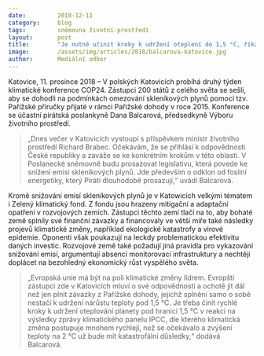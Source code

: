 ```yaml
---
date:         2018-12-11
category:     blog
tags:         sněmovna životní-prostředí
layout:       post
title:        "Je nutné učinit kroky k udržení oteplení do 1,5 °C, říká Pirátka Balcarová"
image:        /assets/img/articles/2018/balcarova-katovice.jpg
author:       Mediální odbor
---
```


Katovice, 11. prosince 2018 – V polských Katovicích probíhá druhý týden klimatické konference COP24. Zástupci 200 států z celého světa se sešli, aby se dohodli na podmínkách omezování skleníkových plynů pomocí tzv. Pařížské příručky přijaté v rámci Pařížské dohody v roce 2015. Konference se účastní pirátská poslankyně Dana Balcarová, předsedkyně Výboru životního prostředí.

> „Dnes večer v Katovicích vystoupí s příspěvkem ministr životního prostředí Richard Brabec. Očekávám, že se přihlásí k odpovědnosti České republiky a zaváže se ke konkrétním krokům v této oblasti. V Poslanecké sněmovně budu prosazovat legislativu, která povede ke snížení emisí skleníkových plynů. Jde především o odklon od fosilní energetiky, který Piráti dlouhodobě prosazují,“ uvádí Balcarová.

Kromě snižování emisí skleníkových plynů je v Katowicích velkými tématem i Zelený klimatický fond. Z fondu jsou hrazeny mitigační a adaptační opatření v rozvojových zemích. Zástupci těchto zemí tlačí na to, aby bohaté země splnily své finanční závazky a financovaly ve větší míře také následky projevů klimatické změny, například ekologické katastrofy a virové epidemie. Oponenti však poukazují na leckdy problematickou efektivitu daných investic. Rozvojové země také požadují jiná pravidla pro vykazování snižování emisí, argumentují absencí monitorovací infrastruktury a nechtějí doplácet na bezohledný ekonomický růst vyspělého světa.

> „Evropská unie má být na poli klimatické změny lídrem. Evropští zástupci zde v Katovicích mluví o své odpovědnosti a ochotě jít dál než jen plnit závazky z Pařížské dohody, jejichž splnění samo o sobě nestačí k udržení nárůstu teploty pod 1,5 °C. Je třeba činit rychlé kroky k udržení oteplování planety pod hranicí 1,5 °C v reakci na výsledky zprávy klimatického panelu IPCC, dle kterého klimatická změna postupuje mnohem rychleji, než se očekávalo a zvýšení teploty na 2 °C už bude mít katastrofální důsledky,“ dodává Balcarová.
